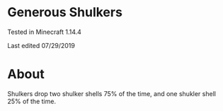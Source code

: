 # Generous Shulkers

Tested in Minecraft 1.14.4

Last edited 07/29/2019

# About

Shulkers drop two shulker shells 75% of the time, and one shukler shell 25% of the time.